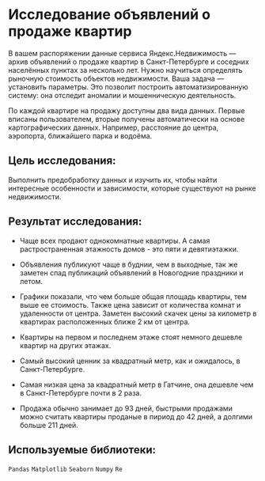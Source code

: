 # Исследование объявлений о продаже квартир

В вашем распоряжении данные сервиса Яндекс.Недвижимость — архив объявлений о продаже квартир в Санкт-Петербурге и соседних населённых пунктах за несколько лет. Нужно научиться определять рыночную
стоимость объектов недвижимости. Ваша задача — установить параметры. Это позволит построить автоматизированную систему: она отследит аномалии и мошенническую деятельность.

По каждой квартире на продажу доступны два вида данных. Первые вписаны пользователем, вторые получены автоматически на основе картографических данных. Например, расстояние до центра, аэропорта, ближайшего парка и водоёма.

## Цель исследования:

Выполнить предобработку данных и изучить их, чтобы найти интересные особенности и зависимости, которые существуют на рынке недвижимости.

## Результат исследования:

- Чаще всех продают однокомнатные квартиры. А самая растространенная этажность домов - это пяти и девятиэтажки.

- Объявления публикуют чаще в буднии, чем в выходные, так же заметен спад публикаций объявлений в Новогодние праздники и летом.

- Графики показали, что чем больше общая площадь квартиры, тем выше ее стоимость. Также цена зависит от количества комнат и удаленности от центра. Заметен высокий скачек цены за километр в квартирах расположенных ближе 2 км от центра.

- Квартиры на первом и последнем этаже стоят немного дешевле квартир на других этажах.

- Самый высокий ценник за квадратный метр, как и ожидалось, в Санкт-Петербурге.

- Самая низкая цена за квадратный метр в Гатчине, она дешевле чем в Санкт-Петербурге почти в 2 раза.

- Продажа обычно занимает до 93 дней, быстрыми продажами можно считать квартиры проданые в пириод до 42 дней, а долгими больше 211 дней.

## Используемые библиотеки:
`Pandas` `Matplotlib` `Seaborn` `Numpy` `Re`



